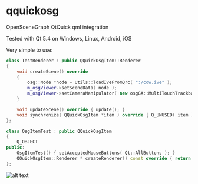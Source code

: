 # qquickosg
OpenSceneGraph QtQuick qml integration

Tested with Qt 5.4 on Windows, Linux, Android, iOS

Very simple to use:

```c++
class TestRenderer : public QQuickOsgItem::Renderer
{
    void createScene() override
    {
        osg::Node *node = Utils::loadIveFromQrc( ":/cow.ive" );
        m_osgViewer->setSceneData( node );
        m_osgViewer->setCameraManipulator( new osgGA::MultiTouchTrackballManipulator );
    }

    void updateScene() override { update(); }
    void synchronize( QQuickOsgItem *item ) override { Q_UNUSED( item ) }
};

class OsgItemTest : public QQuickOsgItem
{
    Q_OBJECT
public:
    OsgItemTest() { setAcceptedMouseButtons( Qt::AllButtons ); }
    QQuickOsgItem::Renderer * createRenderer() const override { return new TestRenderer(); }
};
```
![alt text](https://github.com/sparadon/qquickosg/raw/master/screen.png "Result")


